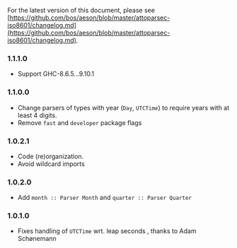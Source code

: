 For the latest version of this document, please see [https://github.com/bos/aeson/blob/master/attoparsec-iso8601/changelog.md](https://github.com/bos/aeson/blob/master/attoparsec-iso8601/changelog.md).

### 1.1.1.0

- Support GHC-8.6.5...9.10.1

### 1.1.0.0

- Change parsers of types with year (`Day`, `UTCTime`) to require years with at least 4 digits.
- Remove `fast` and `developer` package flags

### 1.0.2.1

* Code (re)organization.
* Avoid wildcard imports

### 1.0.2.0

* Add `month :: Parser Month` and `quarter :: Parser Quarter`

### 1.0.1.0

* Fixes handling of `UTCTime` wrt. leap seconds , thanks to Adam Schønemann
